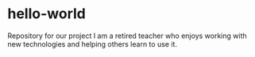 # hello-world
Repository for our project
I am a retired teacher who enjoys working with new technologies and helping others learn to use it.
